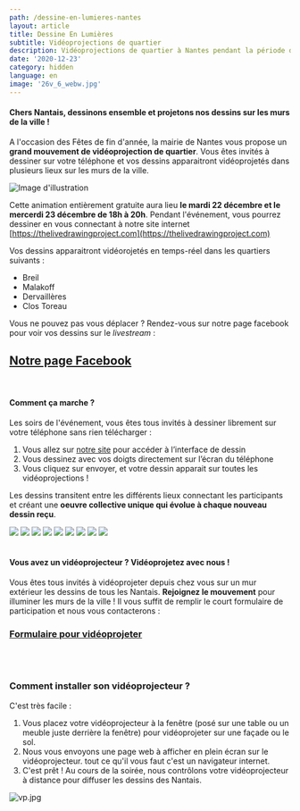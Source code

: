 ```yaml
---
path: /dessine-en-lumieres-nantes
layout: article
title: Dessine En Lumières
subtitle: Vidéoprojections de quartier
description: Vidéoprojections de quartier à Nantes pendant la période des Fêtes de fin d'année
date: '2020-12-23'
category: hidden
language: en
image: '26v_6_webw.jpg'
---
```


#### Chers Nantais, dessinons ensemble et projetons nos dessins sur les murs de la ville !

A l'occasion des Fêtes de fin d'année, la mairie de Nantes vous propose un **grand mouvement de vidéoprojection de quartier**. Vous êtes invités à dessiner sur votre téléphone et vos dessins apparaitront vidéoprojetés dans plusieurs lieux sur les murs de la ville.

![Image d'illustration](26v_6_webw.jpg)

Cette animation entièrement gratuite aura lieu **le mardi 22 décembre et le mercerdi 23 décembre de 18h à 20h**. Pendant l'événement, vous pourrez dessiner en vous connectant à notre site internet [https://thelivedrawingproject.com](https://thelivedrawingproject.com)

Vos dessins apparaitront vidéorojetés en temps-réel dans les quartiers suivants :

- Breil
- Malakoff
- Dervaillères
- Clos Toreau

Vous ne pouvez pas vous déplacer ? Rendez-vous sur notre page facebook pour voir vos dessins sur le _livestream_ :

## [Notre page Facebook](https://www.facebook.com/TheLiveDrawingProject)

<br/>

#### Comment ça marche ?

Les soirs de l'événement, vous êtes tous invités à dessiner librement sur votre téléphone sans rien télécharger :

1. Vous allez sur [notre site](https://thelivedrawingproject.com) pour accéder à l’interface de dessin
2. Vous dessinez avec vos doigts directement sur l’écran du téléphone
3. Vous cliquez sur envoyer, et votre dessin apparait sur toutes les vidéoprojections !

Les dessins transitent entre les différents lieux connectant les participants et créant une **oeuvre collective unique qui évolue à chaque nouveau dessin reçu**.

<photo-grid>
<img src="26v_2_webw.jpg"/>
<img src="26v_1_web.jpg"/>
<img src="mi.jpg"/>
<img src="webw-1.jpg"/>
<img src="2020_6_webw.jpg"/>
<img src="26v_5_webw.jpg">
<img src="2020_7_web.jpg"/>
<img src="26v_6_webw.jpg"/>
<img src="4.jpg"/>
</photo-grid>

<br/>
<br/>

#### Vous avez un vidéoprojecteur ? Vidéoprojetez avec nous !

Vous êtes tous invités à vidéoprojeter depuis chez vous sur un mur extérieur les dessins de tous les Nantais. **Rejoignez le mouvement** pour illuminer les murs de la ville ! Il vous suffit de remplir le court formulaire de participation et nous vous contacterons :

### [Formulaire pour vidéoprojeter](https://frama.link/videoprojer-depuis-chez-moi)

<br/>
<br/>

### Comment installer son vidéoprojecteur ?

C'est très facile :

1. Vous placez votre vidéoprojecteur à la fenêtre (posé sur une table ou un meuble juste derrière la fenêtre) pour vidéoprojeter sur une façade ou le sol.
2. Nous vous envoyons une page web à afficher en plein écran sur le vidéoprojecteur. tout ce qu'il vous faut c'est un navigateur internet.
3. C'est prêt ! Au cours de la soirée, nous contrôlons votre vidéoprojecteur à distance pour diffuser les dessins des Nantais.

![vp.jpg](vp.jpg)

<br/>
<br/>
